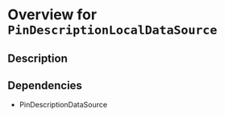 # Overview for `PinDescriptionLocalDataSource`

## Description



## Dependencies

- PinDescriptionDataSource


